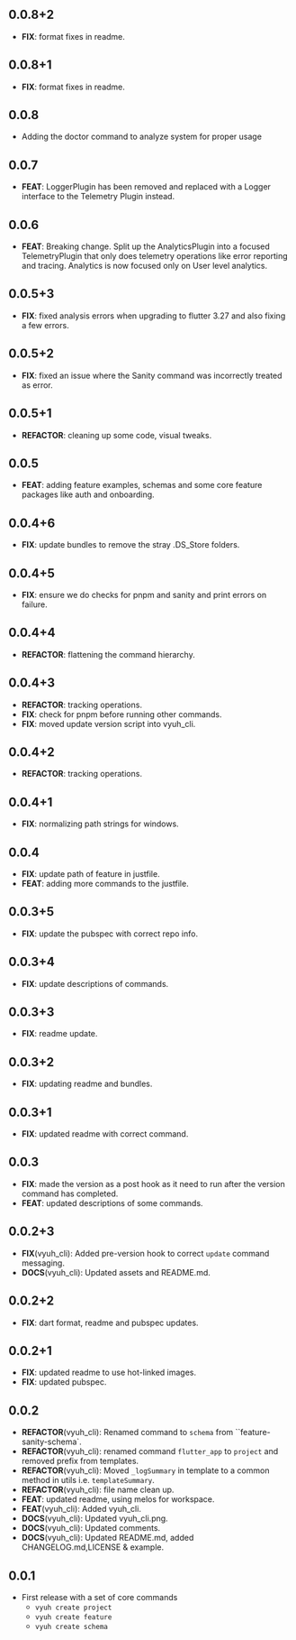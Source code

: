 ## 0.0.8+2

 - **FIX**: format fixes in readme.

## 0.0.8+1

 - **FIX**: format fixes in readme.

## 0.0.8

 - Adding the doctor command to analyze system for proper usage

## 0.0.7

 - **FEAT**: LoggerPlugin has been removed and replaced with a Logger interface to the Telemetry Plugin instead.

## 0.0.6

 - **FEAT**: Breaking change. Split up the AnalyticsPlugin into a focused TelemetryPlugin that only does telemetry operations like error reporting and tracing. Analytics is now focused only on User level analytics.

## 0.0.5+3

 - **FIX**: fixed analysis errors when upgrading to flutter 3.27 and also fixing a few errors.

## 0.0.5+2

 - **FIX**: fixed an issue where the Sanity command was incorrectly treated as error.

## 0.0.5+1

 - **REFACTOR**: cleaning up some code, visual tweaks.

## 0.0.5

 - **FEAT**: adding feature examples, schemas and some core feature packages like auth and onboarding.

## 0.0.4+6

 - **FIX**: update bundles to remove the stray .DS_Store folders.

## 0.0.4+5

 - **FIX**: ensure we do checks for pnpm and sanity and print errors on failure.

## 0.0.4+4

 - **REFACTOR**: flattening the command hierarchy.

## 0.0.4+3

 - **REFACTOR**: tracking operations.
 - **FIX**: check for pnpm before running other commands.
 - **FIX**: moved update version script into vyuh_cli.

## 0.0.4+2

 - **REFACTOR**: tracking operations.

## 0.0.4+1

 - **FIX**: normalizing path strings for windows.

## 0.0.4

 - **FIX**: update path of feature in justfile.
 - **FEAT**: adding more commands to the justfile.

## 0.0.3+5

 - **FIX**: update the pubspec with correct repo info.

## 0.0.3+4

 - **FIX**: update descriptions of commands.

## 0.0.3+3

 - **FIX**: readme update.

## 0.0.3+2

 - **FIX**: updating readme and bundles.

## 0.0.3+1

 - **FIX**: updated readme with correct command.

## 0.0.3

 - **FIX**: made the version as a post hook as it need to run after the version command has completed.
 - **FEAT**: updated descriptions of some commands.

## 0.0.2+3

 - **FIX**(vyuh_cli): Added pre-version hook to correct `update` command messaging.
 - **DOCS**(vyuh_cli): Updated assets and README.md.

## 0.0.2+2

 - **FIX**: dart format, readme and pubspec updates.

## 0.0.2+1

 - **FIX**: updated readme to use hot-linked images.
 - **FIX**: updated pubspec.

## 0.0.2

 - **REFACTOR**(vyuh_cli): Renamed command to `schema` from ``feature-sanity-schema`.
 - **REFACTOR**(vyuh_cli): renamed command `flutter_app` to `project` and removed prefix from templates.
 - **REFACTOR**(vyuh_cli): Moved `_logSummary` in template to a common method in utils i.e. `templateSummary`.
 - **REFACTOR**(vyuh_cli): file name clean up.
 - **FEAT**: updated readme, using melos for workspace.
 - **FEAT**(vyuh_cli): Added vyuh_cli.
 - **DOCS**(vyuh_cli): Updated vyuh_cli.png.
 - **DOCS**(vyuh_cli): Updated comments.
 - **DOCS**(vyuh_cli): Updated README.md, added CHANGELOG.md,LICENSE & example.

## 0.0.1

- First release with a set of core commands
  - `vyuh create project`
  - `vyuh create feature`
  - `vyuh create schema`
